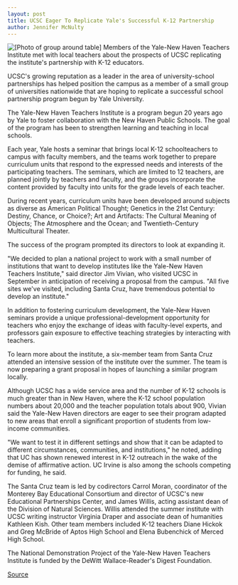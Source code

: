 ```yaml
---
layout: post
title: UCSC Eager To Replicate Yale's Successful K-12 Partnership
author: Jennifer McNulty
---
```


![\[Photo of group around table\]][1] Members of the Yale-New Haven Teachers Institute met with local teachers about the prospects of UCSC replicating the institute's partnership with K-12 educators.

UCSC's growing reputation as a leader in the area of university-school partnerships has helped position the campus as a member of a small group of universities nationwide that are hoping to replicate a successful school partnership program begun by Yale University.

The Yale-New Haven Teachers Institute is a program begun 20 years ago by Yale to foster collaboration with the New Haven Public Schools. The goal of the program has been to strengthen learning and teaching in local schools.

Each year, Yale hosts a seminar that brings local K-12 schoolteachers to campus with faculty members, and the teams work together to prepare curriculum units that respond to the expressed needs and interests of the participating teachers. The seminars, which are limited to 12 teachers, are planned jointly by teachers and faculty, and the groups incorporate the content provided by faculty into units for the grade levels of each teacher.

During recent years, curriculum units have been developed around subjects as diverse as American Political Thought; Genetics in the 21st Century: Destiny, Chance, or Choice?; Art and Artifacts: The Cultural Meaning of Objects; The Atmosphere and the Ocean; and Twentieth-Century Multicultural Theater.

The success of the program prompted its directors to look at expanding it.

"We decided to plan a national project to work with a small number of institutions that want to develop institutes like the Yale-New Haven Teachers Institute," said director Jim Vivian, who visited UCSC in September in anticipation of receiving a proposal from the campus. "All five sites we've visited, including Santa Cruz, have tremendous potential to develop an institute."

In addition to fostering curriculum development, the Yale-New Haven seminars provide a unique professional-development opportunity for teachers who enjoy the exchange of ideas with faculty-level experts, and professors gain exposure to effective teaching strategies by interacting with teachers.

To learn more about the institute, a six-member team from Santa Cruz attended an intensive session of the institute over the summer. The team is now preparing a grant proposal in hopes of launching a similar program locally.

Although UCSC has a wide service area and the number of K-12 schools is much greater than in New Haven, where the K-12 school population numbers about 20,000 and the teacher population totals about 900, Vivian said the Yale-New Haven directors are eager to see their program adapted to new areas that enroll a significant proportion of students from low-income communities.

"We want to test it in different settings and show that it can be adapted to different circumstances, communities, and institutions," he noted, adding that UC has shown renewed interest in K-12 outreach in the wake of the demise of affirmative action. UC Irvine is also among the schools competing for funding, he said.

The Santa Cruz team is led by codirectors Carrol Moran, coordinator of the Monterey Bay Educational Consortium and director of UCSC's new Educational Partnerships Center, and James Willis, acting assistant dean of the Division of Natural Sciences. Willis attended the summer institute with UCSC writing instructor Virginia Draper and associate dean of humanities Kathleen Kish. Other team members included K-12 teachers Diane Hickok and Greg McBride of Aptos High School and Elena Bubenchick of Merced High School.

The National Demonstration Project of the Yale-New Haven Teachers Institute is funded by the DeWitt Wallace-Reader's Digest Foundation.

[1]: http://www1.ucsc.edu/oncampus/currents/98-99/art/haven.98-09-28.320.jpg

[Source](http://www1.ucsc.edu/oncampus/currents/98-99/09-28/moran.htm "Permalink to Efforts to replicate Yale-New Haven K-12 partnership: 09-28-98")
